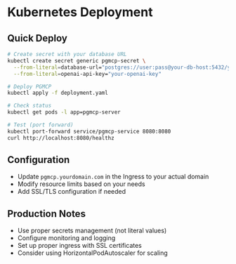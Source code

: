 # Kubernetes Deployment

## Quick Deploy

```bash
# Create secret with your database URL
kubectl create secret generic pgmcp-secret \
  --from-literal=database-url="postgres://user:pass@your-db-host:5432/your-db" \
  --from-literal=openai-api-key="your-openai-key"

# Deploy PGMCP
kubectl apply -f deployment.yaml

# Check status
kubectl get pods -l app=pgmcp-server

# Test (port forward)
kubectl port-forward service/pgmcp-service 8080:8080
curl http://localhost:8080/healthz
```

## Configuration

- Update `pgmcp.yourdomain.com` in the Ingress to your actual domain
- Modify resource limits based on your needs
- Add SSL/TLS configuration if needed

## Production Notes

- Use proper secrets management (not literal values)
- Configure monitoring and logging
- Set up proper ingress with SSL certificates
- Consider using HorizontalPodAutoscaler for scaling
